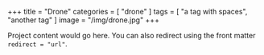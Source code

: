 +++
title = "Drone"
categories = [ "drone" ]
tags = [ "a tag with spaces", "another tag" ]
image = "/img/drone.jpg"
+++

Project content would go here. You can also redirect using the front matter
`redirect = "url"`.


